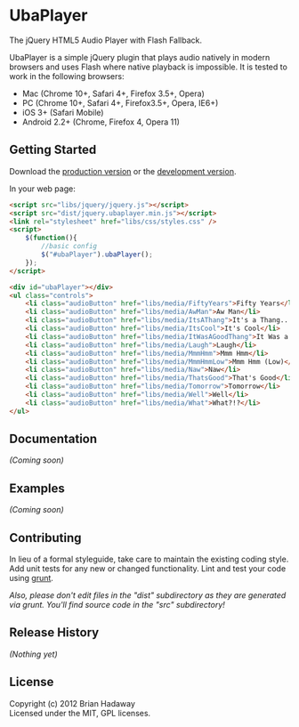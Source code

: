 # UbaPlayer

The jQuery HTML5 Audio Player with Flash Fallback.

UbaPlayer is a simple jQuery plugin that plays audio natively in modern browsers and uses Flash where native playback is impossible. It is tested to work in the following browsers:
 * Mac (Chrome 10+, Safari 4+, Firefox 3.5+, Opera)
 * PC (Chrome 10+, Safari 4+, Firefox3.5+, Opera, IE6+)
 * iOS 3+ (Safari Mobile)
 * Android 2.2+ (Chrome, Firefox 4, Opera 11)

## Getting Started
Download the [production version][min] or the [development version][max].

[min]: https://raw.github.com/brianhadaway/jquery.ubaplayer/master/dist/jquery.ubaplayer.min.js
[max]: https://raw.github.com/brianhadaway/jquery.ubaplayer/master/dist/jquery.ubaplayer.js

In your web page:

```html
<script src="libs/jquery/jquery.js"></script>
<script src="dist/jquery.ubaplayer.min.js"></script>
<link rel="stylesheet" href="libs/css/styles.css" />
<script>
    $(function(){
		//basic config
		$("#ubaPlayer").ubaPlayer();
    });
</script>

<div id="ubaPlayer"></div>
<ul class="controls">
    <li class="audioButton" href="libs/media/FiftyYears">Fifty Years</li>
    <li class="audioButton" href="libs/media/AwMan">Aw Man</li>
    <li class="audioButton" href="libs/media/ItsAThang">It's a Thang...</li>
    <li class="audioButton" href="libs/media/ItsCool">It's Cool</li>
    <li class="audioButton" href="libs/media/ItWasAGoodThang">It Was a Good Thang</li>
    <li class="audioButton" href="libs/media/Laugh">Laugh</li>
    <li class="audioButton" href="libs/media/MmmHmm">Mmm Hmm</li>
    <li class="audioButton" href="libs/media/MmmHmmLow">Mmm Hmm (Low)</li>
    <li class="audioButton" href="libs/media/Naw">Naw</li>
    <li class="audioButton" href="libs/media/ThatsGood">That's Good</li>
    <li class="audioButton" href="libs/media/Tomorrow">Tomorrow</li>
    <li class="audioButton" href="libs/media/Well">Well</li>
    <li class="audioButton" href="libs/media/What">What?!?</li> 
</ul>
```

## Documentation
_(Coming soon)_

## Examples
_(Coming soon)_

## Contributing
In lieu of a formal styleguide, take care to maintain the existing coding style. Add unit tests for any new or changed functionality. Lint and test your code using [grunt](https://github.com/cowboy/grunt).

_Also, please don't edit files in the "dist" subdirectory as they are generated via grunt. You'll find source code in the "src" subdirectory!_

## Release History
_(Nothing yet)_

## License
Copyright (c) 2012 Brian Hadaway  
Licensed under the MIT, GPL licenses.
